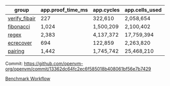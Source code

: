 | group | app.proof_time_ms | app.cycles | app.cells_used | leaf.proof_time_ms | leaf.cycles | leaf.cells_used |
| -- | -- | -- | -- | -- | -- | -- |
| [verify_fibair](https://github.com/openvm-org/openvm/blob/benchmark-results/benchmarks/verify_fibair-13362dc64fc2ec6f585018b408061bf56e7b7429.md) | 227 |  322,610 |  2,058,654 |- | - | - |
| [fibonacci](https://github.com/openvm-org/openvm/blob/benchmark-results/benchmarks/fibonacci-13362dc64fc2ec6f585018b408061bf56e7b7429.md) | 1,024 |  1,500,209 |  2,100,402 | 2,036 |  2,380,866 |  12,951,124 |
| [regex](https://github.com/openvm-org/openvm/blob/benchmark-results/benchmarks/regex-13362dc64fc2ec6f585018b408061bf56e7b7429.md) | 2,383 |  4,137,372 |  17,759,394 | 5,478 |  5,763,379 |  45,807,490 |
| [ecrecover](https://github.com/openvm-org/openvm/blob/benchmark-results/benchmarks/ecrecover-13362dc64fc2ec6f585018b408061bf56e7b7429.md) | 694 |  122,859 |  2,263,820 | 2,755 |  2,934,855 |  29,404,728 |
| [pairing](https://github.com/openvm-org/openvm/blob/benchmark-results/benchmarks/pairing-13362dc64fc2ec6f585018b408061bf56e7b7429.md) | 1,442 |  1,745,742 |  25,468,210 | 2,963 |  3,904,730 |  32,400,944 |


Commit: https://github.com/openvm-org/openvm/commit/13362dc64fc2ec6f585018b408061bf56e7b7429

[Benchmark Workflow](https://github.com/openvm-org/openvm/actions/runs/18088569779)
